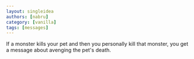 ```yaml
---
layout: singleidea
authors: [nabru]
category: [vanilla]
tags: [messages]
---
```

If a monster kills your pet and then you personally kill that monster, you get a
message about avenging the pet's death.
